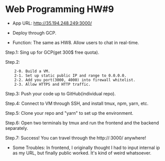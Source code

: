 # Web Programming HW#9

- App URL: http://35.194.248.249:3000/

- Deploy through GCP.

- Function: The same as HW8. Allow users to chat in real-time. 

Step.1: Sing up for GCP(get 300$ free quota).

Step.2: 

		2-0. Build a VM.
		2-1. Set up static public IP and range to 0.0.0.0.
		2-2. Add you port(3000, 4000) into firewall whitelist.
		2-3. Allow HTTPS and HTTP traffic.

Step.3: Push your code up to GitHub(individual repo).

Step.4: Connect to VM through SSH, and install tmux, npm, yarn, etc.

Step.5: Clone your repo and "yarn" to set up the environment.

Step.6: Open two terminals by tmux and run the frontend and the backend separately.

Step.7: Success! You can travel through the http://<publicIP>:3000/ anywhere!


- Some Troubles: In frontend, I originally thought I had to input internal ip as my URL, but finally public worked. It's kind of weird whatsoever.
